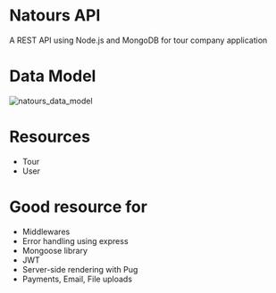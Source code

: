 # Natours API
A REST API using Node.js and MongoDB for tour company application

# Data Model
![natours_data_model](https://user-images.githubusercontent.com/36746155/187951816-6f3d016b-cd52-4895-96e0-1832b41da5b1.png)

# Resources
- Tour
- User

# Good resource for
- Middlewares
- Error handling using express
- Mongoose library
- JWT
- Server-side rendering with Pug
- Payments, Email, File uploads
